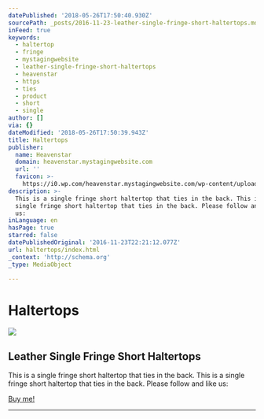 ```yaml
---
datePublished: '2018-05-26T17:50:40.930Z'
sourcePath: _posts/2016-11-23-leather-single-fringe-short-haltertops.md
inFeed: true
keywords:
  - haltertop
  - fringe
  - mystagingwebsite
  - leather-single-fringe-short-haltertops
  - heavenstar
  - https
  - ties
  - product
  - short
  - single
author: []
via: {}
dateModified: '2018-05-26T17:50:39.943Z'
title: Haltertops
publisher:
  name: Heavenstar
  domain: heavenstar.mystagingwebsite.com
  url: ''
  favicon: >-
    https://i0.wp.com/heavenstar.mystagingwebsite.com/wp-content/uploads/2016/08/cropped-icon.jpg?fit=192%2C192&ssl=1
description: >-
  This is a single fringe short haltertop that ties in the back. This is a
  single fringe short haltertop that ties in the back. Please follow and like
  us: 
inLanguage: en
hasPage: true
starred: false
datePublishedOriginal: '2016-11-23T22:21:12.077Z'
url: haltertops/index.html
_context: 'http://schema.org'
_type: MediaObject

---
```

# **Haltertops**

<article style=""><img src="https://s3-us-west-2.amazonaws.com/the-grid-img/p/a540df205509d2e033c80a17901c8be885509431.jpg" /><h1>Leather Single Fringe Short Haltertops</h1><p>This is a single fringe short haltertop that ties in the back. This is a single fringe short haltertop that ties in the back. Please follow and like us: </p></article>

[Buy me!][0]

---



[0]: https://www.bonanza.com/listings/Fringe-Halters-Single-Short-Fringe/388169651